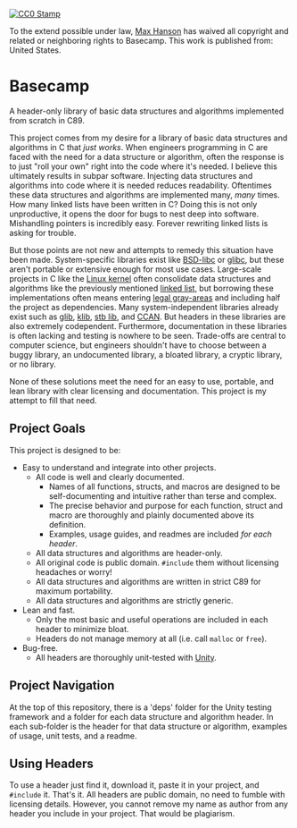 [![CC0 Stamp](http://i.creativecommons.org/p/zero/1.0/88x31.png)](http://creativecommons.org/publicdomain/zero/1.0/)

To the extend possible under law, [Max Hanson](https://github.com/mmhanson/Basecamp) has waived all copyright and
related or neighboring rights to Basecamp. This work is published from: United
States.

# Basecamp
A header-only library of basic data structures and algorithms implemented from
scratch in C89.

This project comes from my desire for a library of basic data structures and
algorithms in C that *just works*. When engineers programming in C are faced
with the need for a data structure or algorithm, often the response is to just
"roll your own" right into the code where it's needed. I believe this ultimately
results in subpar software. Injecting data structures and algorithms into code
where it is needed reduces readability. Oftentimes these data structures and
algorithms are implemented many, *many* times. How many linked lists have been
written in C? Doing this is not only unproductive, it opens the door for bugs to
nest deep into software. Mishandling pointers is incredibly easy. Forever
rewriting linked lists is asking for trouble.

But those points are not new and attempts to remedy this situation have been
made. System-specific libraries exist like [BSD-libc](https://en.wikipedia.org/wiki/C_standard_library#BSD_libc) or [glibc](https://en.wikipedia.org/wiki/GNU_C_Library), but these aren't
portable or extensive enough for most use cases. Large-scale projects in C like
the [Linux kernel](https://en.wikipedia.org/wiki/Linux_kernel) often consolidate data structures and algorithms like the
previously mentioned [linked list](https://github.com/torvalds/linux/blob/master/include/linux/list.h), but borrowing these implementations often
means entering [legal gray-areas](https://en.wikipedia.org/wiki/Viral_license) and including half the project as dependencies.
Many system-independent libraries already exist such as [glib](https://github.com/GNOME/glib), [klib](https://github.com/attractivechaos/klib), [stb lib](https://github.com/nothings/stb),
and [CCAN](https://github.com/rustyrussell/ccan/). But headers in these libraries are also extremely codependent.
Furthermore, documentation in these libraries is often lacking and testing is
nowhere to be seen. Trade-offs are central to computer science, but engineers
shouldn't have to choose between a buggy library, an undocumented library, a
bloated library, a cryptic library, or no library.

None of these solutions meet the need for an easy to use, portable, and lean
library with clear licensing and documentation. This project is my attempt to
fill that need.


## Project Goals
This project is designed to be:
  * Easy to understand and integrate into other projects. 
    * All code is well and clearly documented.
      * Names of all functions, structs, and macros are designed to be
        self-documenting and intuitive rather than terse and complex.
      * The precise behavior and purpose for each function, struct and macro
        are thoroughly and plainly documented above its definition.
      * Examples, usage guides, and readmes are included *for each header*.
    * All data structures and algorithms are header-only.
    * All original code is public domain. `#include` them without licensing
      headaches or worry!
    * All data structures and algorithms are written in strict C89 for
      maximum portability.
    * All data structures and algorithms are strictly generic.
  * Lean and fast.
    * Only the most basic and useful operations are included in each header to
      minimize bloat.
    * Headers do not manage memory at all (i.e. call `malloc` or `free`).
  * Bug-free.
    * All headers are thoroughly unit-tested with [Unity](https://github.com/ThrowTheSwitch/Unity).

## Project Navigation
At the top of this repository, there is a 'deps' folder for the Unity testing
framework and a folder for each data structure and algorithm header. In each
sub-folder is the header for that data structure or algorithm, examples of
usage, unit tests, and a readme.

## Using Headers
To use a header just find it, download it, paste it in your project, and
`#include` it. That's it. All headers are public domain, no need to fumble with
licensing details. However, you cannot remove my name as author from any header
you include in your project. That would be plagiarism.
